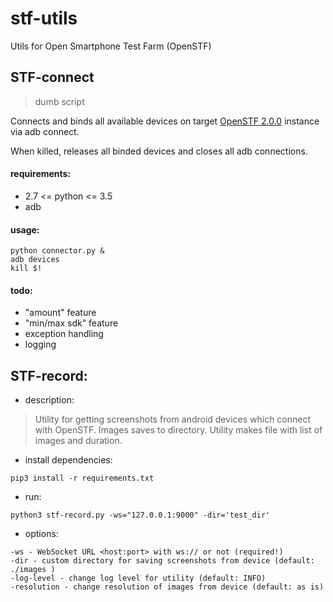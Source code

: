 # stf-utils
Utils for Open Smartphone Test Farm (OpenSTF)


## STF-connect
> dumb script

Connects and binds all available devices on target
[OpenSTF 2.0.0](https://github.com/openstf/stf/tree/2.0.0)
instance via adb connect.

When killed, releases all binded devices and closes all adb connections.

#### requirements:
* 2.7 <= python <= 3.5
* adb

#### usage:
```
python connector.py &
adb devices
kill $!
```
#### todo:
* "amount" feature
* "min/max sdk" feature
* exception handling
* logging



## STF-record:
- description:
> Utility for getting screenshots from android devices which connect with OpenSTF. Images saves to directory. Utility makes file with list of images and duration.

- install dependencies:
```
pip3 install -r requirements.txt
```
- run:
```
python3 stf-record.py -ws="127.0.0.1:9000" -dir='test_dir'
```
- options:
```
-ws - WebSocket URL <host:port> with ws:// or not (required!)  
-dir - custom directory for saving screenshots from device (default: ./images )
-log-level - change log level for utility (default: INFO)
-resolution - change resolution of images from device (default: as is)
```